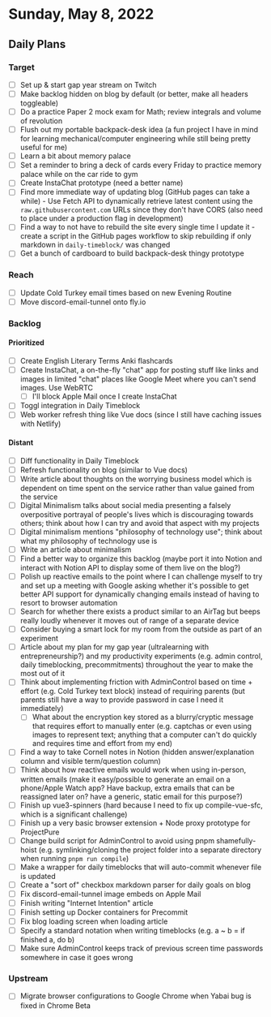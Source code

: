 # Sunday, May 8, 2022

## Daily Plans

### Target

- [ ] Set up & start gap year stream on Twitch
- [ ] Make backlog hidden on blog by default (or better, make all headers toggleable)
- [ ] Do a practice Paper 2 mock exam for Math; review integrals and volume of revolution
- [ ] Flush out my portable backpack-desk idea (a fun project I have in mind for learning mechanical/computer engineering while still being pretty useful for me)
- [ ] Learn a bit about memory palace
- [ ] Set a reminder to bring a deck of cards every Friday to practice memory palace while on the car ride to gym
- [ ] Create InstaChat prototype (need a better name)
- [ ] Find more immediate way of updating blog (GitHub pages can take a while) - Use Fetch API to dynamically retrieve latest content using the `raw.githubusercontent.com` URLs since they don't have CORS (also need to place under a production flag in development)
- [ ] Find a way to not have to rebuild the site every single time I update it - create a script in the GitHub pages workflow to skip rebuilding if only markdown in `daily-timeblock/` was changed
- [ ] Get a bunch of cardboard to build backpack-desk thingy prototype

### Reach

- [ ] Update Cold Turkey email times based on new Evening Routine
- [ ] Move discord-email-tunnel onto fly.io

### Backlog

#### Prioritized

- [ ] Create English Literary Terms Anki flashcards
- [ ] Create InstaChat, a on-the-fly "chat" app for posting stuff like links and images in limited "chat" places like Google Meet where you can't send images. Use WebRTC
  - [ ] I'll block Apple Mail once I create InstaChat
- [ ] Toggl integration in Daily Timeblock
- [ ] Web worker refresh thing like Vue docs (since I still have caching issues with Netlify)

#### Distant

- [ ] Diff functionality in Daily Timeblock
- [ ] Refresh functionality on blog (similar to Vue docs)
- [ ] Write article about thoughts on the worrying business model which is dependent on time spent on the service rather than value gained from the service
- [ ] Digital Minimalism talks about social media presenting a falsely overpositive portrayal of people's lives which is discouraging towards others; think about how I can try and avoid that aspect with my projects
- [ ] Digital minimalism mentions "philosophy of technology use"; think about what my philosophy of technology use is
- [ ] Write an article about minimalism
- [ ] Find a better way to organize this backlog (maybe port it into Notion and interact with Notion API to display some of them live on the blog?)
- [ ] Polish up reactive emails to the point where I can challenge myself to try and set up a meeting with Google asking whether it's possible to get better API support for dynamically changing emails instead of having to resort to browser automation
- [ ] Search for whether there exists a product similar to an AirTag but beeps really loudly whenever it moves out of range of a separate device
- [ ] Consider buying a smart lock for my room from the outside as part of an experiment
- [ ] Article about my plan for my gap year (ultralearning with entrepreneurship?) and my productivity experiments (e.g. admin control, daily timeblocking, precommitments) throughout the year to make the most out of it
- [ ] Think about implementing friction with AdminControl based on time + effort (e.g. Cold Turkey text block) instead of requiring parents (but parents still have a way to provide password in case I need it immediately)
  - [ ] What about the encryption key stored as a blurry/cryptic message that requires effort to manually enter (e.g. captchas or even using images to represent text; anything that a computer can't do quickly and requires time and effort from my end)
- [ ] Find a way to take Cornell notes in Notion (hidden answer/explanation column and visible term/question column)
- [ ] Think about how reactive emails would work when using in-person, written emails (make it easy/possible to generate an email on a phone/Apple Watch app? Have backup, extra emails that can be reassigned later on? have a generic, static email for this purpose?)
- [ ] Finish up vue3-spinners (hard because I need to fix up compile-vue-sfc, which is a significant challenge)
- [ ] Finish up a very basic browser extension + Node proxy prototype for ProjectPure
- [ ] Change build script for AdminControl to avoid using pnpm shamefully-hoist (e.g. symlinking/cloning the project folder into a separate directory when running `pnpm run compile`)
- [ ] Make a wrapper for daily timeblocks that will auto-commit whenever file is updated
- [ ] Create a "sort of" checkbox markdown parser for daily goals on blog
- [ ] Fix discord-email-tunnel image embeds on Apple Mail
- [ ] Finish writing "Internet Intention" article
- [ ] Finish setting up Docker containers for Precommit
- [ ] Fix blog loading screen when loading article
- [ ] Specify a standard notation when writing timeblocks (e.g. a ~ b = if finished a, do b)
- [ ] Make sure AdminControl keeps track of previous screen time passwords somewhere in case it goes wrong

### Upstream

- [ ] Migrate browser configurations to Google Chrome when Yabai bug is fixed in Chrome Beta
